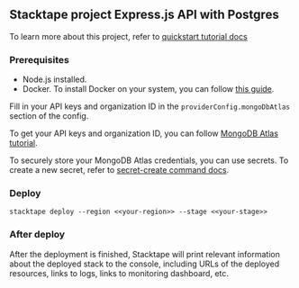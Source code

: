 ## Stacktape project Express.js API with Postgres

To learn more about this project, refer to [quickstart tutorial docs](https://docs.stacktape.com/getting-started/quickstart-tutorials/expressjs-api-postgres/)

### Prerequisites

- Node.js installed.
- Docker. To install Docker on your system, you can follow [this guide](https://docs.docker.com/get-docker/).

Fill in your API keys and organization ID in the `providerConfig.mongoDbAtlas` section of the config.

To get your API keys and organization ID, you can follow [MongoDB Atlas tutorial](https://docs.atlas.mongodb.com/configure-api-access/#std-label-atlas-prog-api-key).

To securely store your MongoDB Atlas credentials, you can use secrets. To create a new secret, refer to [secret-create command docs](https://docs.stacktape.com/cli/commands/secret-create).

### Deploy

```
stacktape deploy --region <<your-region>> --stage <<your-stage>>
```

### After deploy

After the deployment is finished, Stacktape will print relevant information about the deployed stack to the console,
including URLs of the deployed resources, links to logs, links to monitoring dashboard, etc.
